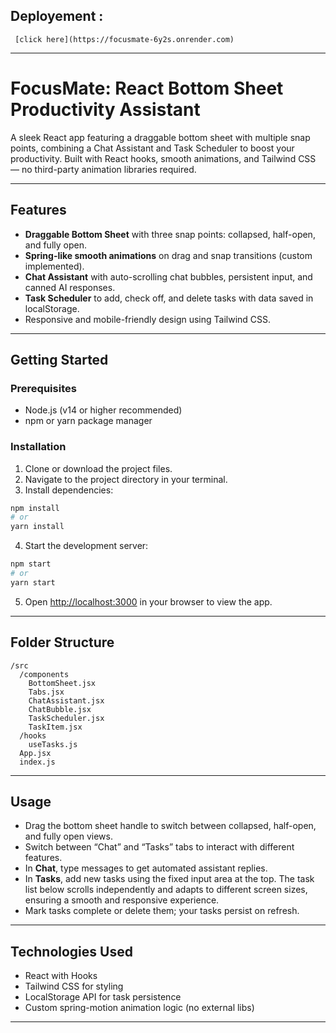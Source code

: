 
## Deployement :     
     [click here](https://focusmate-6y2s.onrender.com)
---

# FocusMate: React Bottom Sheet Productivity Assistant

A sleek React app featuring a draggable bottom sheet with multiple snap points, combining a Chat Assistant and Task Scheduler to boost your productivity. Built with React hooks, smooth animations, and Tailwind CSS — no third-party animation libraries required.

---

## Features

- **Draggable Bottom Sheet** with three snap points: collapsed, half-open, and fully open.
- **Spring-like smooth animations** on drag and snap transitions (custom implemented).
- **Chat Assistant** with auto-scrolling chat bubbles, persistent input, and canned AI responses.
- **Task Scheduler** to add, check off, and delete tasks with data saved in localStorage.
- Responsive and mobile-friendly design using Tailwind CSS.

---

## Getting Started

### Prerequisites

- Node.js (v14 or higher recommended)
- npm or yarn package manager

### Installation

1. Clone or download the project files.
2. Navigate to the project directory in your terminal.
3. Install dependencies:

```bash
npm install
# or
yarn install
````

4. Start the development server:

```bash
npm start
# or
yarn start
```

5. Open [http://localhost:3000](http://localhost:3000) in your browser to view the app.

---

## Folder Structure

```
/src
  /components
    BottomSheet.jsx
    Tabs.jsx
    ChatAssistant.jsx
    ChatBubble.jsx
    TaskScheduler.jsx
    TaskItem.jsx
  /hooks
    useTasks.js
  App.jsx
  index.js
```

---

## Usage

* Drag the bottom sheet handle to switch between collapsed, half-open, and fully open views.
* Switch between “Chat” and “Tasks” tabs to interact with different features.
* In **Chat**, type messages to get automated assistant replies.
* In **Tasks**, add new tasks using the fixed input area at the top.
  The task list below scrolls independently and adapts to different screen sizes,
  ensuring a smooth and responsive experience.
* Mark tasks complete or delete them; your tasks persist on refresh.
---

## Technologies Used

* React with Hooks
* Tailwind CSS for styling
* LocalStorage API for task persistence
* Custom spring-motion animation logic (no external libs)

---


